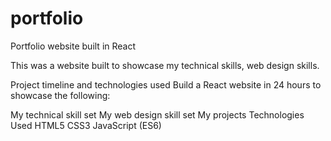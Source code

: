 # portfolio


Portfolio website built in React

This was a website built to showcase my technical skills, web design skills.

Project timeline and technologies used
Build a React website in 24 hours to showcase the following:

My technical skill set
My web design skill set
My projects
Technologies Used
HTML5
CSS3
JavaScript (ES6)
